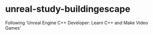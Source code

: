 # unreal-study-buildingescape
Following 'Unreal Engine C++ Developer: Learn C++ and Make Video Games'
